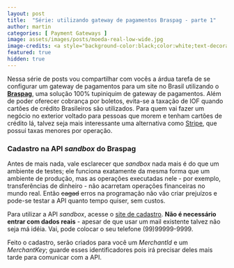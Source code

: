 ```yaml
---
layout: post
title:  "Série: utilizando gateway de pagamentos Braspag - parte 1"
author: martin
categories: [ Payment Gateways ]
image: assets/images/posts/moeda-real-low-wide.jpg
image-credits: <a style="background-color:black;color:white;text-decoration:none;padding:4px 6px;font-family:-apple-system, BlinkMacSystemFont, &quot;San Francisco&quot;, &quot;Helvetica Neue&quot;, Helvetica, Ubuntu, Roboto, Noto, &quot;Segoe UI&quot;, Arial, sans-serif;font-size:12px;font-weight:bold;line-height:1.2;display:inline-block;border-radius:3px" href="https://unsplash.com/@ojsant?utm_medium=referral&amp;utm_campaign=photographer-credit&amp;utm_content=creditBadge" target="_blank" rel="noopener noreferrer" title="Download free do whatever you want high-resolution photos from ORLANDO SANT&#x27;ANNA"><span style="display:inline-block;padding:2px 3px"><svg xmlns="http://www.w3.org/2000/svg" style="height:12px;width:auto;position:relative;vertical-align:middle;top:-2px;fill:white" viewBox="0 0 32 32"><title>unsplash-logo</title><path d="M10 9V0h12v9H10zm12 5h10v18H0V14h10v9h12v-9z"></path></svg></span><span style="display:inline-block;padding:2px 3px">ORLANDO SANT&#x27;ANNA</span></a>
featured: true
hidden: true
---
```


Nessa série de posts vou compartilhar com vocês a árdua tarefa de se configurar um gateway de pagamentos para um site no Brasil utilizando o [**Braspag**](https://www.braspag.com.br/), uma solução 100% tupiniquim de gateway de pagamentos. Além de poder oferecer cobrança por boletos, evita-se a taxação de IOF quando cartões de crédito Brasileiros são utilizados. Para quem vai fazer um negócio no exterior voltado para pessoas que morem e tenham cartões de crédito lá, talvez seja mais interessante uma alternativa como [Stripe](https://stripe.com), que possui taxas menores por operação.

### Cadastro na API *sandbox* do Braspag
Antes de mais nada, vale esclarecer que *sandbox* nada mais é do que um ambiente de testes; ele funciona exatamente da mesma forma que um ambiente de produção, mas as operações executadas nele - por exemplo, transferências de dinheiro - não acarretam operações financeiras no mundo real. Então ~~cagad~~ erros na programação não vão criar prejuízos e pode-se testar a API quanto tempo quiser, sem custos.

Para utilizar a API *sandbox*, acesse o [site de cadastro](https://cadastrosandbox.braspag.com.br/). **Não é necessário entrar com dados reais** - apesar de que usar um mail existente talvez não seja má idéia. Vai, pode colocar o seu telefone (99)99999-9999.

Feito o cadastro, serão criados para você um *MerchantId* e um *MerchantKey*; guarde esses identificadores pois irá precisar deles mais tarde para comunicar com a API.